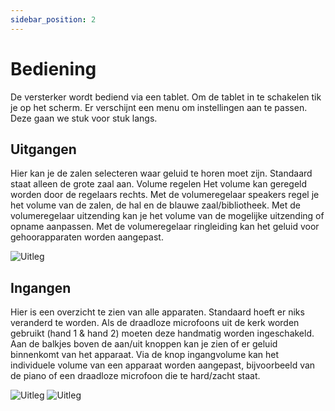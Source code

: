 ```yaml
---
sidebar_position: 2
---
```


# Bediening

De versterker wordt bediend via een tablet. Om de tablet in te schakelen tik je op het scherm. Er verschijnt een menu om instellingen aan te passen. Deze gaan we stuk voor stuk langs.

## Uitgangen
Hier kan je de zalen selecteren waar geluid te horen moet zijn. Standaard staat alleen de grote zaal aan.
Volume regelen
Het volume kan geregeld worden door de regelaars rechts. Met de volumeregelaar speakers regel je het volume van de zalen, de hal en de blauwe zaal/bibliotheek. Met de volumeregelaar uitzending kan je het volume van de mogelijke uitzending of opname aanpassen. Met de volumeregelaar ringleiding kan het geluid voor gehoorapparaten worden aangepast.

![Uitleg](/img/handleiding/uitgangen.png)
 
## Ingangen
Hier is een overzicht te zien van alle apparaten. Standaard hoeft er niks veranderd te worden. Als de draadloze microfoons uit de kerk worden gebruikt (hand 1 & hand 2) moeten deze handmatig worden ingeschakeld. Aan de balkjes boven de aan/uit knoppen kan je zien of er geluid binnenkomt van het apparaat. Via de knop ingangvolume kan het individuele volume van een apparaat worden aangepast, bijvoorbeeld van de piano of een draadloze microfoon die te hard/zacht staat.


![Uitleg](/img/handleiding/ingangen.png)
![Uitleg](/img/handleiding/ingangvolume.png)
